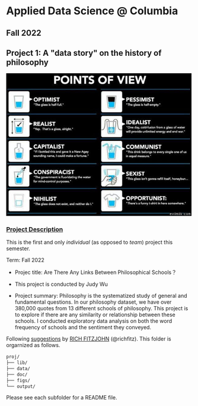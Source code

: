 # Applied Data Science @ Columbia
## Fall 2022
## Project 1: A "data story" on the history of philosophy

<img src="figs/100126-the-glass.jpeg" width="500">

### [Project Description](doc/)
This is the first and only *individual* (as opposed to *team*) project this semester. 

Term: Fall 2022

+ Projec title: Are There Any Links Between Philosophical Schools？
+ This project is conducted by Judy Wu

+ Project summary: Philosophy is the systematized study of general and fundamental questions. In our philosophy dataset, we have over 380,000 quotes from 13 different schools of philosophy. This project is to explore if there are any similarity or relationship between these schools. I conducted exploratory data analysis on both the word frequency of schools and the sentiment they conveyed.

Following [suggestions](http://nicercode.github.io/blog/2013-04-05-projects/) by [RICH FITZJOHN](http://nicercode.github.io/about/#Team) (@richfitz). This folder is orgarnized as follows.

```
proj/
├── lib/
├── data/
├── doc/
├── figs/
└── output/
```

Please see each subfolder for a README file.

